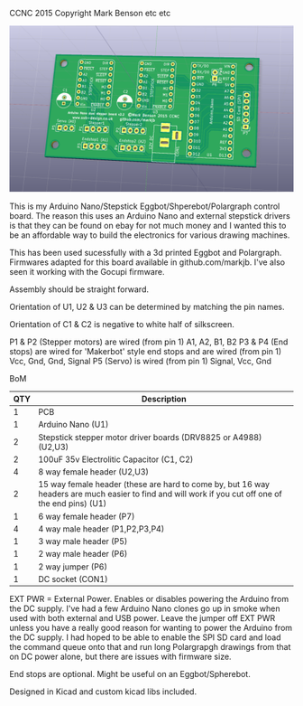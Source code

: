 CCNC 2015 Copyright Mark Benson etc etc

![PCB](https://github.com/MarkJB/Eggbot-Spherebot-Polargraph-Controller/blob/master/drv8825_arduino_pro_pcb.png?raw=true)

This is my Arduino Nano/Stepstick Eggbot/Shperebot/Polargraph control board. The reason this uses an Arduino Nano and external stepstick drivers is that they can be found on ebay for not much money and I wanted this to be an affordable way to build the electronics for various drawing machines.

This has been used sucessfully with a 3d printed Eggbot and Polargraph. Firmwares adapted for this board available in github.com/markjb. I've also seen it working with the Gocupi firmware.

Assembly should be straight forward.

Orientation of U1, U2 & U3 can be determined by matching the pin names.

Orientation of C1 & C2 is negative to white half of silkscreen.

P1 & P2 (Stepper motors) are wired (from pin 1) A1, A2, B1, B2
P3 & P4 (End stops) are wired for 'Makerbot' style end stops and are wired (from pin 1) Vcc, Gnd, Gnd, Signal
P5 (Servo) is wired (from pin 1) Signal, Vcc, Gnd

BoM

| QTY | Description |
| --- | ---|
| 1 | PCB |
| 1 | Arduino Nano (U1) |
| 2 | Stepstick stepper motor driver boards (DRV8825 or A4988) (U2,U3) |
| 2 | 100uF 35v Electrolitic Capacitor (C1, C2) |
| 4 | 8 way female header (U2,U3) |
| 2 | 15 way female header (these are hard to come by, but 16 way headers are much easier to find and will work if you cut off one of the end pins) (U1) |
| 1 | 6 way female header (P7) |
| 4 | 4 way male header (P1,P2,P3,P4) |
| 1 | 3 way male header (P5) |
| 1 | 2 way male header (P6) |
| 1 | 2 way jumper (P6) |
| 1 | DC socket (CON1) |

EXT PWR = External Power. Enables or disables powering the Arduino from the DC supply. I've had a few Arduino Nano clones go up in smoke when used with both external and USB power. Leave the jumper off EXT PWR unless you have a really good reason for wanting to power the Arduino from the DC supply. I had hoped to be able to enable the SPI SD card and load the command queue onto that and run long Polargrapgh drawings from that on DC power alone, but there are issues with firmware size.

End stops are optional. Might be useful on an Eggbot/Spherebot.

Designed in Kicad and custom kicad libs included.


